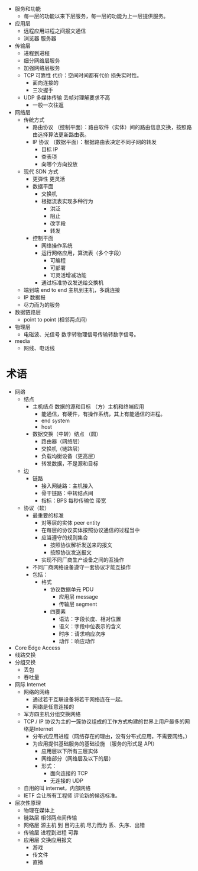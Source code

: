 - 服务和功能
	- 每一层的功能以来下层服务，每一层的功能为上一层提供服务。
- 应用层
	- 远程应用进程之间报文通信
	- 浏览器 服务器
- 传输层
	- 进程到进程
	- 细分网络层服务
	- 加强网络层服务
	- TCP 可靠性 代价：空间时间都有代价 损失实时性。
		- 面向连接的
		- 三次握手
	- UDP 多媒体传输 丢帧对理解要求不高
		- 一般一次往返
- 网络层
	- 传统方式
		- 路由协议 （控制平面）：路由软件（实体）间的路由信息交换，按照路由选择算法更新路由表。
		- IP 协议 （数据平面）：根据路由表决定不同子网的转发
			- 目标 IP
			- 查表项
			- 向哪个方向投放
	- 现代 SDN 方式
		- 更弹性 更灵活
		- 数据平面
			- 交换机
			- 根据流表实现多种行为
				- 洪泛
				- 阻止
				- 改字段
				- 转发
		- 控制平面
			- 网络操作系统
			- 运行网络应用，算流表（多个字段）
				- 可编程
				- 可部署
				- 可灵活增减功能
			- 通过标准协议发送给交换机
	- 端到端 end to end 主机到主机，多跳连接
	- IP 数据报
	- 尽力而为的服务
- 数据链路层
	- point to point (相邻两点间)
- 物理层
	- 电磁波、光信号 数字转物理信号传输转数字信号。
- media
	- 网线、电话线

# 术语
- 网络
	- 结点
		- 主机结点 数据的源和目标 （方）主机和终端应用
			- 能通信，有硬件，有操作系统，其上有能通信的进程。
			- end system
			- host
		- 数据交换（中转）结点 （圆） 
			- 路由器（网络层）
			- 交换机（链路层）
			- 负载均衡设备（更高层） 
			- 转发数据，不是源和目标
	- 边
		- 链路
			- 接入网链路：主机接入
			- 骨干链路：中转结点间
			- 指标：BPS 每秒传输位 带宽
	- 协议（软）
		- 最重要的标准
			- 对等层的实体 peer entity
			- 在每层的协议实体按照协议通信的过程当中
			- 应当遵守的规则集合
				- 按照协议解析发送来的报文
				- 按照协议发送报文
			- 实现不同厂商生产设备之间的互操作
		- 不同厂商网络设备遵守一套协议才能互操作
		- 包括：
			- 格式
				- 协议数据单元 PDU
					- 应用层 message
					- 传输层 segment
				- 四要素
					- 语法：字段长度、相对位置
					- 语义：字段中位表示的含义
					- 时序：请求响应次序
					- 动作：响应动作
- Core Edge Access
- 线路交换
- 分组交换
	- 丢包
	- 吞吐量
- 网际 Internet
	- 网络的网络
		- 通过若干互联设备将若干网络连在一起。
		- 网络是任意连接的
	- 军方四主机分组交换网络
	- TCP / IP 协议为主的一簇协议组成的工作方式构建的世界上用户最多的网络是Internet
		- 分布式应用进程（网络存在的理由，没有分布式应用，不需要网络。）
		- 为应用提供基础服务的基础设施 （服务的形式是 API）
			- 应用层以下所有三层实体
			- 网络部分（网络层及以下的层）
			- 形式：
				- 面向连接的 TCP
				- 无连接的 UDP
	- 自用的叫 internet，内部网络
	- IETF 会让所有工程师 评论新的候选标准。
- 层次性原理
	- 物理在媒体上
	- 链路层 相邻两点间传输
	- 网络层 源主机 到 目的主机 尽力而为 丢、失序、出错
	- 传输层 进程到进程 可靠
	- 应用层 交换应用报文
		- 游戏
		- 传文件
		- 直播